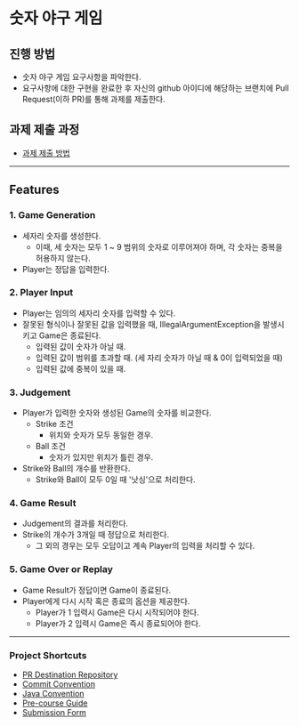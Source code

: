 # 숫자 야구 게임
## 진행 방법
* 숫자 야구 게임 요구사항을 파악한다.
* 요구사항에 대한 구현을 완료한 후 자신의 github 아이디에 해당하는 브랜치에 Pull Request(이하 PR)를 통해 과제를 제출한다.

## 과제 제출 과정
* [과제 제출 방법](https://github.com/next-step/nextstep-docs/tree/master/precourse)

---

## Features

### 1. Game Generation
- 세자리 숫자를 생성한다.
  - 이때, 세 숫자는 모두 1 ~ 9 범위의 숫자로 이루어져야 하며, 각 숫자는 중복을 허용하지 않는다.
- Player는 정답을 입력한다.

### 2. Player Input
- Player는 임의의 세자리 숫자를 입력할 수 있다.
- 잘못된 형식이나 잘못된 값을 입력했을 때, IllegalArgumentException을 발생시키고 Game은 종료된다.
  - 입력된 값이 숫자가 아닐 때.
  - 입력된 값이 범위를 초과할 때. (세 자리 숫자가 아닐 때 & 0이 입력되었을 때)
  - 입력된 값에 중복이 있을 때.

### 3. Judgement
- Player가 입력한 숫자와 생성된 Game의 숫자를 비교한다.
  - Strike 조건
    - 위치와 숫자가 모두 동일한 경우.
  - Ball 조건
    - 숫자가 있지만 위치가 틀린 경우.
- Strike와 Ball의 개수를 반환한다.
  - Strike와 Ball이 모두 0일 때 '낫싱'으로 처리한다.

### 4. Game Result
- Judgement의 결과를 처리한다.
- Strike의 개수가 3개일 때 정답으로 처리한다.
  - 그 외의 경우는 모두 오답이고 계속 Player의 입력을 처리할 수 있다.

### 5. Game Over or Replay
- Game Result가 정답이면 Game이 종료된다.
- Player에게 다시 시작 혹은 종료의 옵션을 제공한다.
  - Player가 1 입력시 Game은 다시 시작되어야 한다.
  - Player가 2 입력시 Game은 즉시 종료되어야 한다.

---

### Project Shortcuts
- [PR Destination Repository](https://github.com/next-step/java-baseball-precourse)
- [Commit Convention](https://gist.github.com/stephenparish/9941e89d80e2bc58a153)
- [Java Convention](https://github.com/woowacourse/woowacourse-docs/tree/master/styleguide/java)
- [Pre-course Guide](https://github.com/next-step/nextstep-docs/tree/master/precourse)
- [Submission Form](https://docs.google.com/forms/d/e/1FAIpQLSdoJ_IgpluMAmzRt626e4zgm_SikX8u9KJluC2heOTuftRqOA/viewform)
